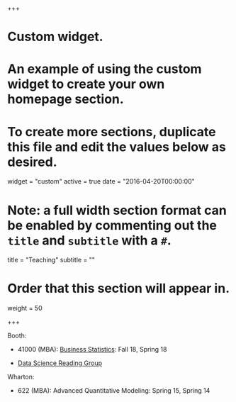 +++
# Custom widget.
# An example of using the custom widget to create your own homepage section.
# To create more sections, duplicate this file and edit the values below as desired.
widget = "custom"
active = true
date = "2016-04-20T00:00:00"

# Note: a full width section format can be enabled by commenting out the `title` and `subtitle` with a `#`.
title = "Teaching"
subtitle = ""

# Order that this section will appear in.
weight = 50

+++

<!-- This is an example of using the *custom* widget to create your own homepage section.

To remove this section, either delete `content/home/teaching.md` or edit the frontmatter of the file to deactivate the widget by setting `active = false`. -->

Booth:

- 41000 (MBA): [Business Statistics](https://tyliang.github.io/BUS41000/): Fall 18, Spring 18

- [Data Science Reading Group](https://tyliang.github.io/research/2018/03/09/reading-group.html)

Wharton:

- 622 (MBA): Advanced Quantitative Modeling: Spring 15, Spring 14
